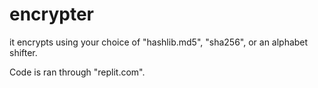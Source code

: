 # encrypter
it encrypts using your choice of "hashlib.md5", "sha256", or an alphabet shifter.

Code is ran through "replit.com".
